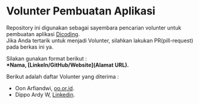 # Volunter Pembuatan Aplikasi
Repository ini digunakan sebagai sayembara pencarian volunter untuk pembuatan aplikasi [Dicoding](www.dicoding.com).<br>
Jika Anda tertarik untuk menjadi Volunter, silahkan lakukan PR(pill-request) pada berkas ini ya.<br>

Silakan gunakan format berikut :<br>
**\*Nama, [LinkeIn/GitHub/Website](Alamat URL).**

Berikut adalah daftar Volunter yang diterima :
* Oon Arfiandwi, [oo.or.id](https://oo.or.id).
* Dippo Ardy W, [Linkedin](www.linkedin.com/in/dippo-ardy-wibowo).
